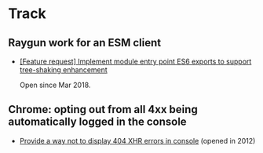 # Track

## Raygun work for an ESM client

- [[Feature request] Implement module entry point ES6 exports to support tree-shaking enhancement](https://github.com/MindscapeHQ/raygun4js/issues/266)

   Open since Mar 2018.


<!-- not using Sveltestrap, any more..
## Sveltestrap: `preventDefault` on `Button`

- [using on:submit|preventDefault handler on Form component](https://github.com/bestguy/sveltestrap/issues/235)
-->

## Chrome: opting out from all 4xx being automatically logged in the console

- [Provide a way not to display 404 XHR errors in console](https://bugs.chromium.org/p/chromium/issues/detail?id=124534) (opened in 2012)


<!--
*Playground has its own, see `playground/TRACK.md`*
-->

